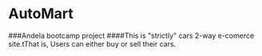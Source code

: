 # AutoMart
###Andela bootcamp project
####This is "strictly" cars 2-way e-comerce site.tThat is, Users can either buy or sell their cars.  

